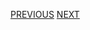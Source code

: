 
















[PREVIOUS](./1_1-Why_is_important_to_understand_the_neural_networks.html)  [NEXT](./1_3-Classification_and_Regression_Task.html)